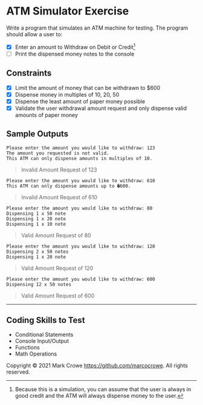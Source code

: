﻿# ATM Simulator Exercise

Write a program that simulates an ATM machine for testing. The program should allow a user to:

* [x] Enter an amount to Withdraw on Debit or Credit[^1]
* [ ] Print the dispensed money notes to the console

## Constraints

* [x] Limit the amount of money that can be withdrawn to $600
* [x] Dispense money in multiples of 10, 20, 50
* [x] Dispense the least amount of paper money possible
* [x] Validate the user withdrawal amount request and only dispense valid amounts of paper money

## Sample Outputs

```text
Please enter the amount you would like to withdraw: 123
The amount you requested is not valid.
This ATM can only dispense amounts in multiples of 10.
```

> Invalid Amount Request of 123

```text
Please enter the amount you would like to withdraw: 610
This ATM can only dispense amounts up to �600.
```

> Invalid Amount Request of 610

```text
Please enter the amount you would like to withdraw: 80
Dispensing 1 x 50 note
Dispensing 1 x 20 note
Dispensing 1 x 10 note
```

> Valid Amount Request of 80

```text
Please enter the amount you would like to withdraw: 120
Dispensing 2 x 50 notes
Dispensing 1 x 20 note
```

> Valid Amount Request of 120

```text
Please enter the amount you would like to withdraw: 600
Dispensing 12 x 50 notes
```

> Valid Amount Request of 600

---

## Coding Skills to Test

* Conditional Statements
* Console Input/Output
* Functions
* Math Operations

Copyright &copy; 2021 Mark Crowe <https://github.com/marcocrowe>. All rights reserved.

[^1]:  Because this is a simulation, you can assume that the user is always in good credit and the ATM will always dispense money to the user.